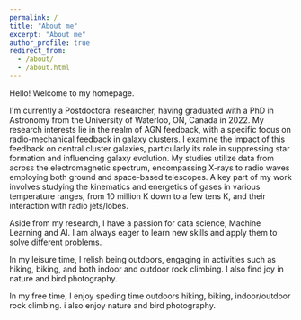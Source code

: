 ```yaml
---
permalink: /
title: "About me"
excerpt: "About me"
author_profile: true
redirect_from: 
  - /about/
  - /about.html
---
```


Hello! Welcome to my homepage.

I'm currently a Postdoctoral researcher, having graduated with a PhD in Astronomy from the University of Waterloo, ON, Canada in 2022. My research interests lie in the realm of AGN feedback, with a specific focus on radio-mechanical feedback in galaxy clusters. I examine the impact of this feedback on central cluster galaxies, particularly its role in suppressing star formation and influencing galaxy evolution. My studies utilize data from across the electromagnetic spectrum, encompassing X-rays to radio waves employing both ground and space-based telescopes. A key part of my work involves studying the kinematics and energetics of gases in various temperature ranges, from 10 million K down to a few tens K, and their interaction with radio jets/lobes.

Aside from my research, I have a passion for data science, Machine Learning and AI. I am always eager to learn new skills and apply them to solve different problems.

In my leisure time, I relish being outdoors, engaging in activities such as hiking, biking, and both indoor and outdoor rock climbing. I also find joy in nature and bird photography.

In my free time, I enjoy speding time outdoors hiking, biking, indoor/outdoor rock climbing. i also enjoy nature and bird photography.
